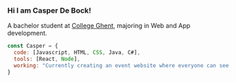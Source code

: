 ### Hi I am Casper De Bock!
<p>A bachelor student at <a href="https://hogent.be">College Ghent</a>, majoring in Web and App development.</p>

```javascript
const Casper = {
  code: [Javascript, HTML, CSS, Java, C#],
  tools: [React, Node],
  working: "Currently creating an event website where everyone can see whats going on in Ghent!"
}
```
<!--
**CasperDeBock/CasperDeBock** is a ✨ _special_ ✨ repository because its `README.md` (this file) appears on your GitHub profile.

Here are some ideas to get you started:

- 🔭 I’m currently working on ...
- 🌱 I’m currently learning ...
- 👯 I’m looking to collaborate on ...
- 🤔 I’m looking for help with ...
- 💬 Ask me about ...
- 📫 How to reach me: ...
- 😄 Pronouns: ...
- ⚡ Fun fact: ...
-->
